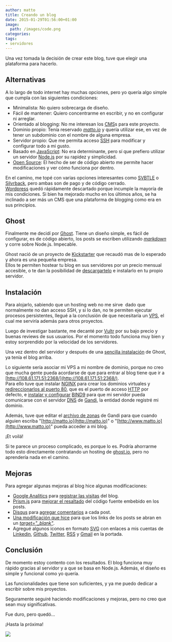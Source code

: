 ```yaml
---
author: matto
title: Creando un blog
date: 2015-01-29T01:56:00+01:00
image: 
  path: /images/code.png
categories:
tags:
- servidores
---
```


Una vez tomada la decisión de crear este blog, tuve que elegir una plataforma para hacerlo.

## Alternativas

A lo largo de todo internet hay muchas opciones, pero yo quería algo simple que cumpla con las siguientes condiciones:

- Minimalista: No quiero sobrecarga de diseño.
- Fácil de mantener: Quiero concentrarme en escribir, y no en configurar ni arreglar.
- Orientado al blogging: No me interesan los [CMS](http://es.wikipedia.org/wiki/Sistema_de_gestión_de_contenidos)s para este proyecto.
- Dominio propio: Tenía reservado [_matto.io_](https://matto.io) y quería utilizar ese, en vez de tener un subdominio con el nombre de alguna empresa.
- Servidor propio: Que me permita acceso [SSH](http://es.wikipedia.org/wiki/Secure_Shell) para modificar y configurar todo a mi gusto.
- Basado en [JavaScript](http://es.wikipedia.org/wiki/JavaScript): No era determinante, pero sí que prefiero utilizar un servidor [Node.js](http://nodejs.org/) por su rapidez y simplicidad.
- [Open Source](http://es.wikipedia.org/wiki/Código_abierto): El hecho de ser de código abierto me permite hacer modificaciones y ver cómo funciona por dentro.

En el camino, me topé con varias opciones interesantes como [SVBTLE](https://svbtle.com/) o [Silvrback](https://www.silvrback.com/), pero ambas son de pago y de código cerrado.  
[Wordpress](https://wordpress.com) quedó rápidamente descartado porque incumple la mayoría de mis condiciones. Si bien ha mejorado mucho en los últimos años, se ha inclinado a ser más un CMS que una plataforma de blogging como era en sus principios.

## Ghost

Finalmente me decidí por [Ghost](https://ghost.io/). Tiene un diseño simple, es fácil de configurar, es de código abierto, los posts se escriben utilizando [_markdown_](http://daringfireball.net/projects/markdown/syntax) y corre sobre Node.js. Impecable.

Ghost nació de un proyecto de [Kickstarter](https://www.kickstarter.com/projects/johnonolan/ghost-just-a-blogging-platform) que recaudó mas de lo esperado y ahora es una pequeña empresa.  
Ellos te permiten hostear tu blog en sus servidores por un precio mensual accesible, o te dan la posibilidad de [descargartelo](https://github.com/tryghost/Ghost) e instalarlo en tu propio servidor.

## Instalación

Para alojarlo, sabiendo que un hosting web no me sirve &nbsp;dado que normalmente no dan acceso SSH, y si lo dan, no te permiten ejecutar procesos persistentes, llegué a la conclusión de que necesitaría un [VPS](http://www.arsys.info/servidores-virtuales-vps/que-es-un-servidor-privado-virtual-vps/), el cual me serviría además para otros proyectos.

Luego de investigar bastante, me decanté por [Vultr](https://www.vultr.com/pricing/) por su bajo precio y buenas reviews de sus usuarios. Por el momento todo funciona muy bien y estoy sorprendido por la velocidad de los servidores.

Una vez dentro del servidor y después de una [sencilla instalación](http://www.howtoinstallghost.com/how-to-install-ghost-on-ubuntu-server-12-04/) de Ghost, ya tenía el blog arriba.

Lo siguiente sería asociar mi VPS a mi nombre de dominio, porque no creo que mucha gente pueda acordarse de que para entrar al blog tiene que ir a [http://108.61.171.51:2368/](http://108.61.171.51:2368/).  
Para ello tuve que instalar [NGINX](http://nginx.com/) para crear los dominios virtuales y [redireccionarlos al puerto 80](http://www.allaboutghost.com/how-to-proxy-port-80-to-2368-for-ghost-with-nginx/), que es el puerto de acceso [HTTP](http://es.wikipedia.org/wiki/Hypertext_Transfer_Protocol) por defecto, e [instalar y configurar](http://www.servermom.org/how-to-install-and-setup-bind9-on-ubuntu-server/136/) [BIND9](https://wiki.debian.org/Bind9) para que mi servidor pueda comunicarse con el servidor [DNS](http://es.wikipedia.org/wiki/Domain_Name_System) de [Gandi](https://www.gandi.net/), la entidad donde registré mi dominio.

Además, tuve que editar el [archivo de zonas](http://en.wikipedia.org/wiki/Zone_file) de Gandi para que cuando alguien escriba "[http://matto.io](http://matto.io)" o "[http://www.matto.io](http://www.matto.io)" pueda acceder a mi blog.

¡Et voilá!

Si te parece un proceso complicado, es porque lo es. Podría ahorrarme todo esto directamente contratando un hosting de [ghost.io](http://ghost.io), pero no aprendería nada en el camino.

## Mejoras

Para agregar algunas mejoras al blog hice algunas modificaciones:

- [Google Analitics](http://www.google.com/analytics/) para [registrar las visitas](http://ghostforbeginners.com/how-to-add-google-analytics-to-ghost/) del blog.
- [Prism.js](http://prismjs.com/) para [mejorar el resaltado](http://www.incrediblemolk.com/add-code-highlighting-to-your-ghost-blog/) del código fuente embebido en los posts.
- [Disqus](https://disqus.com/) para [agregar comentarios](https://help.disqus.com/customer/portal/articles/1454924-ghost-installation-instructions) a cada post.
- [Una modificación que hice](https://ghost.org/forum/using-ghost/1167-link-targets/7/) para que los links de los posts se abran en un _[target="\_blank"](http://www.w3schools.com/tags/att_a_target.asp)_.
- Agregué algunos iconos en formato [SVG](http://www.w3schools.com/svg/") con enlaces a mis cuentas de [Linkedin](https://www.linkedin.com/in/mattogodoy), [Github](https://github.com/mattogodoy), [Twitter](https://twitter.com/mattogodoy), [RSS](http://matto.io/rss/) y [Gmail](mailto:matto@matto.io) en la portada.

## Conclusión

De momento estoy contento con los resultados. El blog funciona muy rápido gracias al servidor y a que se basa en Node.js. Además, el diseño es simple y funcional como yo quería.

Las funcionalidades que tiene son suficientes, y ya me puedo dedicar a escribir sobre mis proyectos.

Seguramente seguiré haciendo modificaciones y mejoras, pero no creo que sean muy significativas.

Fue duro, pero quedó...

¡Hasta la próxima!

![](/images/bye.gif)
